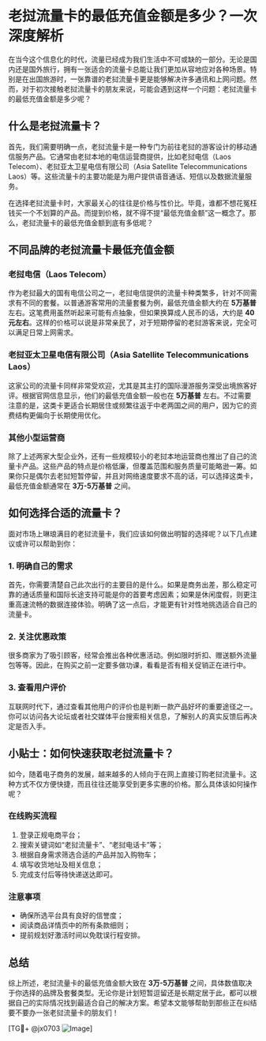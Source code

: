 # 老挝流量卡的最低充值金额是多少？一次深度解析

在当今这个信息化的时代，流量已经成为我们生活中不可或缺的一部分。无论是国内还是国外旅行，拥有一张适合的流量卡总能让我们更加从容地应对各种场景。特别是在出国旅游时，一张靠谱的老挝流量卡更是能够解决许多通讯和上网问题。然而，对于初次接触老挝流量卡的朋友来说，可能会遇到这样一个问题：老挝流量卡的最低充值金额是多少呢？

## 什么是老挝流量卡？

首先，我们需要明确一点，老挝流量卡是一种专门为前往老挝的游客设计的移动通信服务产品。它通常由老挝本地的电信运营商提供，比如老挝电信（Laos Telecom）、老挝亚太卫星电信有限公司（Asia Satellite Telecommunications Laos）等。这些流量卡的主要功能是为用户提供语音通话、短信以及数据流量服务。

在选择老挝流量卡时，大家最关心的往往是价格与性价比。毕竟，谁都不想花冤枉钱买一个不划算的产品。而提到价格，就不得不提“最低充值金额”这一概念了。那么，老挝流量卡的最低充值金额到底有多低呢？

## 不同品牌的老挝流量卡最低充值金额

### 老挝电信（Laos Telecom）

作为老挝最大的国有电信公司之一，老挝电信提供的流量卡种类繁多，针对不同需求有不同的套餐。以普通游客常用的流量套餐为例，最低充值金额大约在 **5万基普** 左右。这笔费用虽然听起来可能有点抽象，但如果换算成人民币的话，大约是 **40元左右**。这样的价格可以说是非常亲民了，对于短期停留的老挝游客来说，完全可以满足日常上网需求。

### 老挝亚太卫星电信有限公司（Asia Satellite Telecommunications Laos）

这家公司的流量卡同样非常受欢迎，尤其是其主打的国际漫游服务深受出境旅客好评。根据官网信息显示，他们的最低充值金额一般也在 **5万基普** 左右。不过需要注意的是，这类卡更适合长期居住或频繁往返于中老两国之间的用户，因为它的资费结构更偏向于长期使用优化。

### 其他小型运营商

除了上述两家大型企业外，还有一些规模较小的老挝本地运营商也推出了自己的流量卡产品。这些产品的特点是价格低廉，但覆盖范围和服务质量可能略逊一筹。如果你只是偶尔去老挝短暂停留，并且对网络速度要求不高的话，可以选择这类卡，最低充值金额通常在 **3万-5万基普** 之间。

## 如何选择合适的流量卡？

面对市场上琳琅满目的老挝流量卡，我们应该如何做出明智的选择呢？以下几点建议或许可以帮助到你：

### 1. 明确自己的需求

首先，你需要清楚自己此次出行的主要目的是什么。如果是商务出差，那么稳定可靠的通话质量和国际长途支持可能是你的首要考虑因素；如果是休闲度假，则更注重高速流畅的数据连接体验。明确了这一点后，才能更有针对性地挑选适合自己的流量卡。

### 2. 关注优惠政策

很多商家为了吸引顾客，经常会推出各种优惠活动。例如限时折扣、赠送额外流量包等等。因此，在购买之前一定要多做功课，看看是否有相关促销正在进行中。

### 3. 查看用户评价

互联网时代下，通过查看其他用户的评价也是判断一款产品好坏的重要途径之一。你可以访问各大论坛或者社交媒体平台搜索相关信息，了解别人的真实反馈后再决定是否入手。

## 小贴士：如何快速获取老挝流量卡？

如今，随着电子商务的发展，越来越多的人倾向于在网上直接订购老挝流量卡。这种方式不仅方便快捷，而且往往还能享受到更多实惠的价格。那么具体该如何操作呢？

### 在线购买流程

1. 登录正规电商平台；
2. 搜索关键词如“老挝流量卡”、“老挝电话卡”等；
3. 根据自身需求筛选合适的产品并加入购物车；
4. 填写收货地址及相关信息；
5. 完成支付后等待快递送达即可。

### 注意事项

- 确保所选平台具有良好的信誉度；
- 阅读商品详情页中的所有条款细则；
- 提前规划好激活时间以免耽误行程安排。

## 总结

综上所述，老挝流量卡的最低充值金额大致在 **3万-5万基普** 之间，具体数值取决于你选择的品牌及套餐类型。无论你是计划短暂逗留还是长期定居于此，都可以根据自己的实际情况找到最适合自己的解决方案。希望本文能够帮助到那些正在纠结要不要办一张老挝流量卡的朋友们！

[TG💪+ @jx0703 ![Image](https://github.com/user-attachments/assets/dbca1d08-cadb-493c-b0ec-ad6f7a83f270)]
